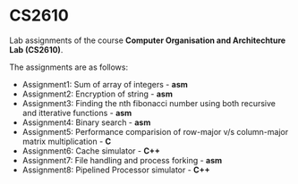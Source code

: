 # CS2610

Lab assignments of the course **Computer Organisation and Architechture Lab (CS2610)**.

The assignments are as follows:
- Assignment1: Sum of array of integers - **asm**
- Assignment2: Encryption of string - **asm**
- Assignment3: Finding the nth fibonacci number using both recursive and itterative functions - **asm** 
- Assignment4: Binary search - **asm**
- Assignment5: Performance comparision of row-major v/s column-major matrix multiplication - **C**
- Assignment6: Cache simulator - **C++**
- Assignment7: File handling and process forking - **asm**
- Assignment8: Pipelined Processor simulator - **C++**
